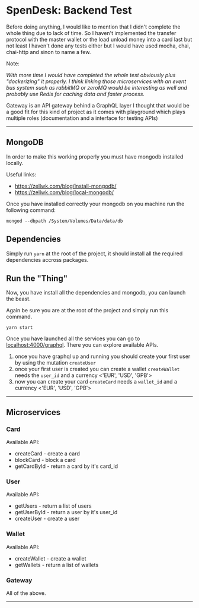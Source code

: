# SpenDesk: Backend Test

Before doing anything, I would like to mention that I didn't complete the whole thing due to lack of time. So I haven't implemented the transfer protocol with the master wallet or the load unload money into a card last but not least I haven't done any tests either but I would have used mocha, chai, chai-http and sinon to name a few.

Note:

*With more time I would have completed the whole test obviously plus "dockerizing" it properly. I think linking those microservices with an event bus system such as rabbitMQ or zeroMQ would be interesting as well and probably use Redis for caching data and faster process.*

Gateway is an API gateway behind a GraphQL layer I thought that would be a good fit for this kind of project as it comes with playground which plays multiple roles (documentation and a interface for testing APIs)

---
## MongoDB

In order to make this working properly you must have mongodb installed locally.

Useful links:
* https://zellwk.com/blog/install-mongodb/
* https://zellwk.com/blog/local-mongodb/

Once you have installed correctly your mongodb on you machine run the following command:

```shell
mongod --dbpath /System/Volumes/Data/data/db
```

## Dependencies

Simply run `yarn` at the root of the project, it should install all the required dependencies accross packages.

## Run the "Thing"

Now, you have install all the dependencies and mongodb, you can launch the beast.

Again be sure you are at the root of the project and simply run this command.

```
yarn start
```

Once you have launched all the services you can go to [localhost:4000/graphql](htt[://localhost:4000/graphql]). There you can explore available APIs.

1. once you have graphql up and running you should create your first user by using the mutation `createUser`
2. once your first user is created you can create a wallet `createWallet` needs the `user_id` and a currency <'EUR', 'USD', 'GPB'>
3. now you can create your card `createCard` needs a `wallet_id` and a currency <'EUR', 'USD', 'GPB'>

---

## Microservices

### Card

Available API:

* createCard - create a card
* blockCard - block a card
* getCardById - return a card by it's card_id

### User

Available API:

* getUsers - return a list of users
* getUserById - return a user by it's user_id
* createUser - create a user

### Wallet

Available API:

* createWallet - create a wallet
* getWallets - return a list of wallets

### Gateway

All of the above.

---